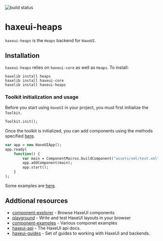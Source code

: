![build status](https://github.com/haxeui/haxeui-heaps/actions/workflows/build.yml/badge.svg)

# haxeui-heaps
`haxeui-heaps` is the `Heaps` backend for `HaxeUI`.

## Installation
`haxeui-heaps` relies on `haxeui-core` as well as `Heaps`. To install:

```
haxelib install heaps
haxelib install haxeui-core
haxelib install haxeui-heaps
```

### Toolkit initialization and usage
Before you start using `HaxeUI` in your project, you must first initialize the `Toolkit`.

```haxe
Toolkit.init();
```

Once the toolkit is initialized, you can add components using the methods specified <a href="https://github.com/haxeui/haxeui-core#adding-components-using-haxe-code">here</a>.

```haxe
var app = new HaxeUIApp();
app.ready(
	function() {
		var main = ComponentMacros.buildComponent("assets/xml/test.xml"); // whatever your XML layout path is
		app.addComponent(main);
		app.start();
	}
);
```

Some examples are [here](https://github.com/haxeui/component-examples).

## Addtional resources
* <a href="http://haxeui.org/explorer/">component-explorer</a> - Browse HaxeUI components
* <a href="http://haxeui.org/builder/">playground</a> - Write and test HaxeUI layouts in your browser
* <a href="https://github.com/haxeui/component-examples">component-examples</a> - Various componet examples
* <a href="http://haxeui.org/api/haxe/ui/">haxeui-api</a> - The HaxeUI api docs.
* <a href="https://github.com/haxeui/haxeui-guides">haxeui-guides</a> - Set of guides to working with HaxeUI and backends.
